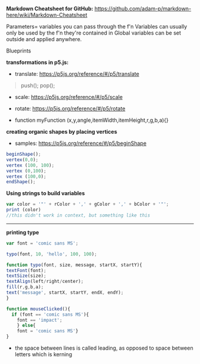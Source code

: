 **Markdown Cheatsheet for GitHub:** https://github.com/adam-p/markdown-here/wiki/Markdown-Cheatsheet

Parameters= variables you can pass through the f'n
Variables can usually only be used by the f'n they're contained in
Global variables can be set outside and applied anywhere.

Blueprints

**transformations in p5.js:**
* translate: https://p5js.org/reference/#/p5/translate
> push(); pop();
* scale: https://p5js.org/reference/#/p5/scale
* rotate: https://p5js.org/reference/#/p5/rotate

* function myFunction (x,y,angle,itemWidth,itemHeight,r,g,b,a){}

**creating organic shapes by placing vertices**
* samples: https://p5js.org/reference/#/p5/beginShape
```javascript
beginShape();
vertex(0,0);
vertex (100, 100);
vertex (0,100);
vertex (100,0);
endShape();
```
**Using strings to build variables**
```javascript
var color = '"' + rColor + ',' + gColor + ',' + bColor + '"';
print (color)
//this didn't work in context, but something like this
```
---
**printing type**

```javascript
var font = 'comic sans MS';

typo(font, 10, 'hello', 100, 100);

function typo(font, size, message, startX, startY){
textFont(font);
textSize(size);
textAlign(left/right/center);
fill(r,g,b,a);
text('message', startX, startY, endX, endY);
}

function mouseClicked(){
  if (font == 'comic sans MS'){
    font == 'impact';
    } else{
    font = 'comic sans MS'}
}
```
* the space between lines is called leading, as opposed to space between letters which is kerning
